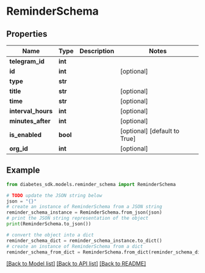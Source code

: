 # ReminderSchema


## Properties

Name | Type | Description | Notes
------------ | ------------- | ------------- | -------------
**telegram_id** | **int** |  | 
**id** | **int** |  | [optional] 
**type** | **str** |  | 
**title** | **str** |  | [optional] 
**time** | **str** |  | [optional] 
**interval_hours** | **int** |  | [optional] 
**minutes_after** | **int** |  | [optional] 
**is_enabled** | **bool** |  | [optional] [default to True]
**org_id** | **int** |  | [optional] 

## Example

```python
from diabetes_sdk.models.reminder_schema import ReminderSchema

# TODO update the JSON string below
json = "{}"
# create an instance of ReminderSchema from a JSON string
reminder_schema_instance = ReminderSchema.from_json(json)
# print the JSON string representation of the object
print(ReminderSchema.to_json())

# convert the object into a dict
reminder_schema_dict = reminder_schema_instance.to_dict()
# create an instance of ReminderSchema from a dict
reminder_schema_from_dict = ReminderSchema.from_dict(reminder_schema_dict)
```
[[Back to Model list]](../README.md#documentation-for-models) [[Back to API list]](../README.md#documentation-for-api-endpoints) [[Back to README]](../README.md)


